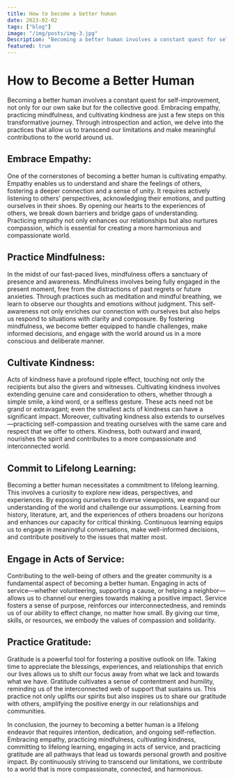 ```yaml
---
title: How to become a better human
date: 2023-02-02
tags: ["blog"]
image: "/img/posts/img-3.jpg"
Description: "Becoming a better human involves a constant quest for self-improvement, not only for our own sake but for the collective good. Embracing empathy, practicing mindfulness, and cultivating kindness are just a few steps on this transformative journey. Through introspection and action, we delve into the practices that allow us to transcend our limitations and make meaningful contributions to the world around us."
featured: true
---
```


# How to Become a Better Human

Becoming a better human involves a constant quest for self-improvement, not only for our own sake but for the collective good. Embracing empathy, practicing mindfulness, and cultivating kindness are just a few steps on this transformative journey. Through introspection and action, we delve into the practices that allow us to transcend our limitations and make meaningful contributions to the world around us.

## Embrace Empathy:

One of the cornerstones of becoming a better human is cultivating empathy. Empathy enables us to understand and share the feelings of others, fostering a deeper connection and a sense of unity. It requires actively listening to others' perspectives, acknowledging their emotions, and putting ourselves in their shoes. By opening our hearts to the experiences of others, we break down barriers and bridge gaps of understanding. Practicing empathy not only enhances our relationships but also nurtures compassion, which is essential for creating a more harmonious and compassionate world.

## Practice Mindfulness:

In the midst of our fast-paced lives, mindfulness offers a sanctuary of presence and awareness. Mindfulness involves being fully engaged in the present moment, free from the distractions of past regrets or future anxieties. Through practices such as meditation and mindful breathing, we learn to observe our thoughts and emotions without judgment. This self-awareness not only enriches our connection with ourselves but also helps us respond to situations with clarity and composure. By fostering mindfulness, we become better equipped to handle challenges, make informed decisions, and engage with the world around us in a more conscious and deliberate manner.

## Cultivate Kindness:

Acts of kindness have a profound ripple effect, touching not only the recipients but also the givers and witnesses. Cultivating kindness involves extending genuine care and consideration to others, whether through a simple smile, a kind word, or a selfless gesture. These acts need not be grand or extravagant; even the smallest acts of kindness can have a significant impact. Moreover, cultivating kindness also extends to ourselves—practicing self-compassion and treating ourselves with the same care and respect that we offer to others. Kindness, both outward and inward, nourishes the spirit and contributes to a more compassionate and interconnected world.

## Commit to Lifelong Learning:

Becoming a better human necessitates a commitment to lifelong learning. This involves a curiosity to explore new ideas, perspectives, and experiences. By exposing ourselves to diverse viewpoints, we expand our understanding of the world and challenge our assumptions. Learning from history, literature, art, and the experiences of others broadens our horizons and enhances our capacity for critical thinking. Continuous learning equips us to engage in meaningful conversations, make well-informed decisions, and contribute positively to the issues that matter most.

## Engage in Acts of Service:

Contributing to the well-being of others and the greater community is a fundamental aspect of becoming a better human. Engaging in acts of service—whether volunteering, supporting a cause, or helping a neighbor—allows us to channel our energies towards making a positive impact. Service fosters a sense of purpose, reinforces our interconnectedness, and reminds us of our ability to effect change, no matter how small. By giving our time, skills, or resources, we embody the values of compassion and solidarity.

## Practice Gratitude:

Gratitude is a powerful tool for fostering a positive outlook on life. Taking time to appreciate the blessings, experiences, and relationships that enrich our lives allows us to shift our focus away from what we lack and towards what we have. Gratitude cultivates a sense of contentment and humility, reminding us of the interconnected web of support that sustains us. This practice not only uplifts our spirits but also inspires us to share our gratitude with others, amplifying the positive energy in our relationships and communities.

In conclusion, the journey to becoming a better human is a lifelong endeavor that requires intention, dedication, and ongoing self-reflection. Embracing empathy, practicing mindfulness, cultivating kindness, committing to lifelong learning, engaging in acts of service, and practicing gratitude are all pathways that lead us towards personal growth and positive impact. By continuously striving to transcend our limitations, we contribute to a world that is more compassionate, connected, and harmonious.
